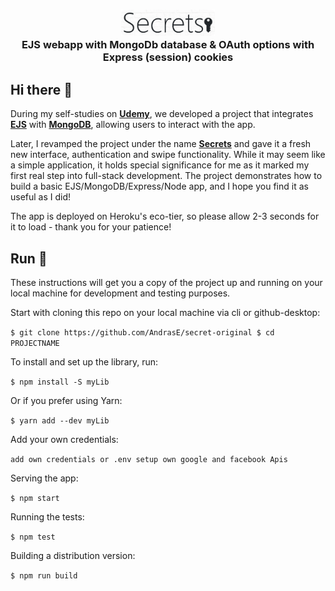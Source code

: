 <h3 align="center">
  <a href="https://app-secret-original.herokuapp.com/" target="_blank" rel="noopener noreferrer">
  <img src="https://github.com/AndrasE/raw-readme/blob/main/secrets-orig-readme-img.png?raw=true" width="150px">
  </a>
<br/>
EJS webapp with MongoDb database & OAuth options with Express (session) cookies
</h3>

## Hi there 👋

During my self-studies on **[Udemy](https://www.udemy.com/course/the-complete-web-development-bootcamp)**, we developed a project that integrates **[EJS](https://ejs.co/)** with **[MongoDB](https://www.mongodb.com/)**, allowing users to interact with the app.

Later, I revamped the project under the name 
**[Secrets](https://github.com/AndrasE/secrets)** and gave it a fresh new interface, authentication and swipe functionality. While it may seem like a simple application, it holds special significance for me as it marked my first real step into full-stack development. The project demonstrates how to build a basic EJS/MongoDB/Express/Node app, and I hope you find it as useful as I did!

The app is deployed on Heroku's eco-tier, so please allow 2-3 seconds for it to load - thank you for your patience!

## Run 🚀

These instructions will get you a copy of the project up and running on your local machine for development and testing purposes.

Start with cloning this repo on your local machine via cli or github-desktop:

`
$ git clone https://github.com/AndrasE/secret-original
$ cd PROJECTNAME
`

To install and set up the library, run:

`
$ npm install -S myLib
`

Or if you prefer using Yarn:

`
$ yarn add --dev myLib
`

Add your own credentials:

`
add own credentials or .env
setup own google and facebook Apis
`

Serving the app:

`
$ npm start
`

Running the tests:

`
$ npm test
`

Building a distribution version:

`
$ npm run build
`
